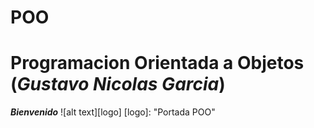 # POO
 # __Programacion Orientada a Objetos__ (*Gustavo Nicolas Garcia*)
 __*Bienvenido*__ 
 ![alt text][logo]
 [logo]: "Portada POO"
 
